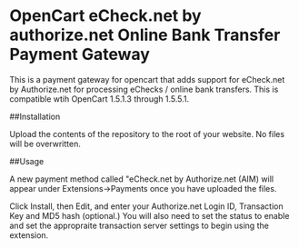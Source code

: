 OpenCart eCheck.net by authorize.net Online Bank Transfer Payment Gateway
===============

This is a payment gateway for opencart that adds support for eCheck.net by Authorize.net
for processing eChecks / online bank transfers.  This is compatible wtih OpenCart 1.5.1.3 through 1.5.5.1.

##Installation

Upload the contents of the repository to the root of your website. No files will be overwritten.

##Usage

A new payment method called "eCheck.net by Authorize.net (AIM) will appear under
Extensions->Payments once you have uploaded the files.

Click Install, then Edit, and enter your Authorize.net Login ID, Transaction Key
and MD5 hash (optional.)  You will also need to set the status to enable and
set the appropraite transaction server settings to begin using the extension.
